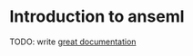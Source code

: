 # Introduction to anseml

TODO: write [great documentation](http://jacobian.org/writing/what-to-write/)
